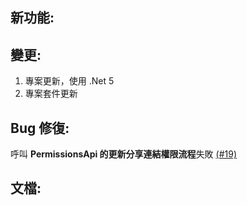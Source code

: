## 新功能:

## 變更:
1. 專案更新，使用 .Net 5
1. 專案套件更新

## Bug 修復:
呼叫 **PermissionsApi 的更新分享連結權限流程**失敗 [(#19)](https://github.com/NTUT-SELab/MicrosoftGraphBot/issues/19)

## 文檔:
